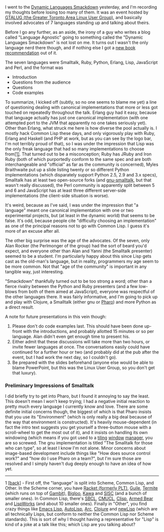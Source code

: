 I went to the [Dynamic Languages Smackdown](http://gtalug.org/wiki/Meetings:2010-12) yesterday, and I'm recording my thoughts before losing too many of them. It was an event hosted by [GTALUG (the Greater Toronto Area Linux User Group)](http://gtalug.org/wiki/Main_Page), and basically involved advocates of 7 languages standing up and talking about theirs.

Before I go any further, as an aside, the irony of a guy who writes a blog called "Language Agnostic" going to something called the "Dynamic Languages Smackdown" is not lost on me. It turns out I wasn't the only language nerd there though, and if nothing else I got a [new book recommendation](http://pragprog.com/titles/btlang/seven-languages-in-seven-weeks) out of it.

The seven languages were Smalltalk, Ruby, Python, Erlang, Lisp, JavaScript and Perl, and the format was


- Introduction
- Questions from the audience
- Questions
- Code examples


To summarize, I kicked off (subtly, so no one seems to blame me yet) a line of questioning dealing with canonical implementations that more or less got touched on repeatedly throughout the talk. Erlang guy had it easy, because that language actually has just one canonical implementation (with one attempted port to the JVM that apparently no one takes seriously yet). Other than Erlang, what struck me here is how diverse the pool actually is. I mostly hack Common Lisp these days, and only vigorously play with Ruby, Erlang and Haskell (and PHP at work, but as you can see by the logo bar, I'm not terribly proud of that), so I was under the impression that Lisp was the only freak language that had so many implementations to choose from<a name="smackDownn1" href="#smackDownf1">[1]</a>. That turned out to be a misconception; Ruby has JRuby and Iron Ruby (both of which purportedly conform to the same spec and are both interchangeable and "official" as far as the community is concerned), Myles Braithwaite put up a slide listing twenty or so different Python implementations (which disparately support Python 2.5, 2.9 and 3.x specs), Smalltalk has at least two open-source forks (and [gnu-smalltalk](http://smalltalk.gnu.org/), but that wasn't really discussed), the Perl community is apparently split between 5 and 6 and JavaScript has at least three different server-side implementations (the client-side situation is worse).

It's weird, because as I've said, I was under the impression that "a language" meant one canonical implementation with one or two experimental projects, but (at least in the dynamic world) that seems to be false. It's odd, because people cite "difficulty choosing an implementation" as one of the principal reasons not to go with Common Lisp. I guess it's more of an excuse after all.

The other big surprise was the age of the advocates. Of the seven, only Alan Rocker (the Perlmonger of the group) had the sort of beard you'd expect, and everyone other than Alan and Yanni (the Smalltalk presenter) seemed to be a student. I'm particularly happy about this since Lisp gets cast as the old-man's language, but in reality, programmers my age seem to be more common. Not that "age of the community" is important in any tangible way, just interesting.

"Smackdown" thankfully turned out to be too strong a word; other than a fierce rivalry between the Python and Ruby presenters (and a few low-blows from both of them aimed at JavaScript), everyone was respectful of the other languages there. It was fairly informative, and I'm going to pick up and play with Clojure, a Smalltalk (either gnu or [Pharo](http://pharo-project.org/home)) and more Python as a direct result.

A note for future presentations in this vein though:


1.   Please don't do code examples last. This should have been done up-front with the introductions, and probably allotted 15 minutes or so per language. Alan didn't even get enough time to present his.
1.   Either admit that these discussions will take more than two hours, or invite fewer languages at once. The conversations easily could have continued for a further hour or two (and probably did at the pub after the event, but I had work the next day, so I couldn't go).
1.   Be prepared with the slides beforehand (anyone else would be able to blame PowerPoint, but this was the Linux User Group, so you don't get that luxury).


### Preliminary Impressions of Smalltalk

I did briefly try to get into Pharo, but I found it annoying to say the least. This doesn't mean I won't keep trying; I had a negative initial reaction to pretty much every language I currently know and love. There are some definite initial concerns though, the biggest of which is that Pharo insists that you use its "Environment" (which is only really a big deal because of the way that environment is constructed). It's heavily mouse-dependent (in fact the intro text suggests you get yourself a three-button mouse with a scroll-wheel to get the most out of it), and it insists on handling its own windowing (which means if you got used to a [tiling](http://www.bluetile.org/) [window](http://www.nongnu.org/stumpwm/) [manager](http://www.winsplit-revolution.com/), you are so screwed. The gnu implementation is titled "The Smalltalk for those who can type", so at least I know I'm not alone. Minor concerns about image-based development include things like "How does source control work?" and "how do I use Pharo on a team?", but I'm sure those are resolved and I simply haven't dug deeply enough to have an idea of how yet.

* * *

1 <a name="smackDownf1" href="#smackDownn1">[back]</a> - First off, the "language" is split into Scheme, Common Lisp, and Other. In the Scheme corner, you have [Racket (formerly PLT)](http://racket-lang.org/), [Guile](http://www.gnu.org/software/guile/guile.html), [Termite](http://code.google.com/p/termite/) (which runs on top of [Gambit](http://dynamo.iro.umontreal.ca/~gambit/wiki/index.php/Main_Page)), [Bigloo](http://www-sop.inria.fr/mimosa/fp/Bigloo/), [Kawa](http://www.gnu.org/software/kawa/) and [SISC](http://sisc-scheme.org/) (and a bunch of smaller ones). In Common Lisp, there's [SBCL](http://www.sbcl.org/), [CMUCL](http://www.cons.org/cmucl/), [Clisp](http://www.gnu.org/software/clisp/), [Armed Bear](http://common-lisp.net/project/armedbear/) and [LispWorks](http://www.lispworks.com/) (and about 10 smaller ones). Finally in "Other", you find crazy things like [Emacs Lisp](http://www.gnu.org/software/emacs/emacs-lisp-intro/), [AutoLisp](http://en.wikipedia.org/wiki/AutoLISP), [Arc](http://www.paulgraham.com/arc.html), [Clojure](http://clojure.org/) and [newLisp](http://www.newlisp.org/) (which are all technically Lisps, but conform to neither the Common Lisp nor Scheme standards). This is sort of why I thought having a representative for "Lisp" is kind of a joke at a talk like this; which Lisp are you talking about?

<!--  LocalWords:  GTALUG Smalltalk Erlang JVM Haskell PHP JRuby Braithwaite smalltalk Perlmonger Yanni Clojure Pharo
-->
